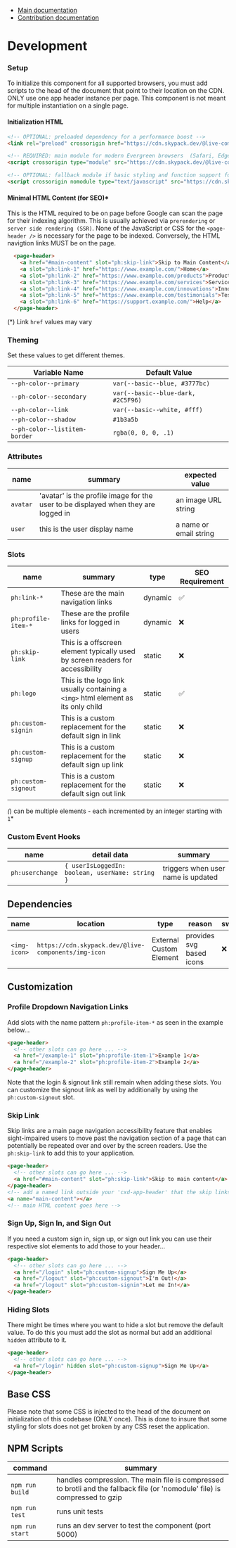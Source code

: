 - [Main documentation](../README.md)
- [Contribution documentation](docs/contribute.md)

# Development
### Setup
To initialize this component for all supported browsers, you must add scripts to the head of the document that point to their location on the CDN. 
ONLY use one app header instance per page. This component is not meant for multiple instantiation on a single page.

#### Initialization HTML
```html
<!-- OPTIONAL: preloaded dependency for a performance boost -->
<link rel="preload" crossorigin href="https://cdn.skypack.dev/@live-components/img-icon/partials/utils.mjs" crossorigin as="script"/>

<!-- REQUIRED: main module for modern Evergreen browsers  (Safari, Edge, Chrome, Mobile Safari, and Firefox) -->
<script crossorigin type="module" src="https://cdn.skypack.dev/@live-components/img-icon"></script>

<!-- OPTIONAL: fallback module if basic styling and function support for older browsers is needed (IE11) -->
<script crossorigin nomodule type="text/javascript" src="https://cdn.skypack.dev/@live-components/img-icon/nomodule.js"></script>
```

#### Minimal HTML Content (for SEO)*
This is the HTML required to be on page before Google can scan the page for their indexing algorithm. This is usually achieved via `prerendering` or `server side rendering (SSR)`. None of the JavaScript or CSS for the `<page-header />` is necessary for the page to be indexed. Conversely, the HTML navigtion links MUST be on the page.

```html
  <page-header>
    <a href="#main-content" slot="ph:skip-link">Skip to Main Content</a>
    <a slot="ph:link-1" href="https://www.example.com/">Home</a>
    <a slot="ph:link-2" href="https://www.example.com/products">Products</a>
    <a slot="ph:link-3" href="https://www.example.com/services">Services</a>
    <a slot="ph:link-4" href="https://www.example.com/innovations">Innovations</a>
    <a slot="ph:link-5" href="https://www.example.com/testimonials">Testimonials</a>
    <a slot="ph:link-6" href="https://support.example.com/">Help</a>
  </page-header>
```
(*) Link `href` values may vary

### Theming
Set these values to get different themes.

| **Variable Name** | **Default Value** |
| --- | --- |
| `--ph-color--primary` | `var(--basic--blue, #3777bc)` |
| `--ph-color--secondary` | `var(--basic--blue-dark, #2C5F96)` |
| `--ph-color--link` | `var(--basic--white, #fff)` |
| `--ph-color--shadow` | `#1b3a5b` |
| `--ph-color--listitem-border` | `rgba(0, 0, 0, .1)` |

### Attributes
| **name** | **summary** | **expected value** |
| --- | --- | --- |
| `avatar` | 'avatar' is the profile image for the user to be displayed when they are logged in | an image URL string |
| `user` | this is the user display name | a name or email string |

### Slots
| **name** | **summary** | **type** | **SEO Requirement** |
| --- | --- | --- | --- |
| `ph:link-*` | These are the main navigation links | dynamic | ✅ |
| `ph:profile-item-*` | These are the profile links for logged in users | dynamic | ❌ |
| `ph:skip-link` | This is a offscreen element typically used by screen readers for accessibility | static | ❌ |
| `ph:logo` | This is the logo link usually containing a `<img>` html element as its only child | static | ✅ |
| `ph:custom-signin` | This is a custom replacement for the default sign in link | static | ❌ |
| `ph:custom-signup` | This is a custom replacement for the default sign up link | static | ❌ |
| `ph:custom-signout` | This is a custom replacement for the default sign out link | static | ❌ |
*(*) can be multiple elements - each incremented by an integer starting with `1`*

### Custom Event Hooks
| **name** | **detail data** | **summary** |
| --- | --- | --- |
| `ph:userchange` | `{ userIsLoggedIn: boolean, userName: string }` | triggers when user name is updated |

## Dependencies
| **name** | **location** | **type** | **reason** | **swappable** |
| --- | --- | --- | --- | --- |
| `<img-icon>` | `https://cdn.skypack.dev/@live-components/img-icon` | External Custom Element | provides svg based icons | ❌ |

## Customization

### Profile Dropdown Navigation Links
Add slots with the name pattern `ph:profile-item-*` as seen in the example below...

```html
<page-header>
  <!-- other slots can go here ... -->
  <a href="/example-1" slot="ph:profile-item-1">Example 1</a>
  <a href="/example-2" slot="ph:profile-item-2">Example 2</a>
</page-header>
```
Note that the login & signout link still remain when adding these slots. You can customize the signout link as well by additionally by using the `ph:custom-signout` slot.

### Skip Link
Skip links are a main page navigation accessibility feature that enables sight-impaired users to move past the navigation section of a page that can potentially be repeated over and over by the screen readers. Use the `ph:skip-link` to add this to your application.   

```html
<page-header>
  <!-- other slots can go here ... -->
  <a href="#main-content" slot="ph:skip-link">Skip to main content</a>
</page-header>
<!-- add a named link outside your 'cxd-app-header' that the skip links can link to -->
<a name="main-content"></a>
<!-- main HTML content goes here -->
```

### Sign Up, Sign In, and Sign Out
If you need a custom sign in, sign up, or sign out link you can use their respective slot elements to add those to your header...

```html
<page-header>
  <!-- other slots can go here ... -->
  <a href="/login" slot="ph:custom-signup">Sign Me Up</a>
  <a href="/logout" slot="ph:custom-signout">I'm Out!</a>
  <a href="/logout" slot="ph:custom-signin">Let me In!</a>
</page-header>
```

### Hiding Slots
There might be times where you want to hide a slot but remove the default value. To do this you must add the slot as normal but add an additional `hidden` attribute to it.
```html
<page-header>
  <!-- other slots can go here ... -->
  <a href="/login" hidden slot="ph:custom-signup">Sign Me Up</a>
</page-header>
```

## Base CSS
Please note that some CSS is injected to the head of the document on initialization of this codebase (ONLY once). This is done to insure that some styling for slots does not get broken by any CSS reset the application.

## NPM Scripts
| **command** | **summary** |
| --- | --- |
| `npm run build` | handles compression. The main file is compressed to brotli and the fallback file (or 'nomodule' file) is compressed to gzip |
| `npm run test` | runs unit tests | 
| `npm run start` | runs an dev server to test the component (port 5000) |

